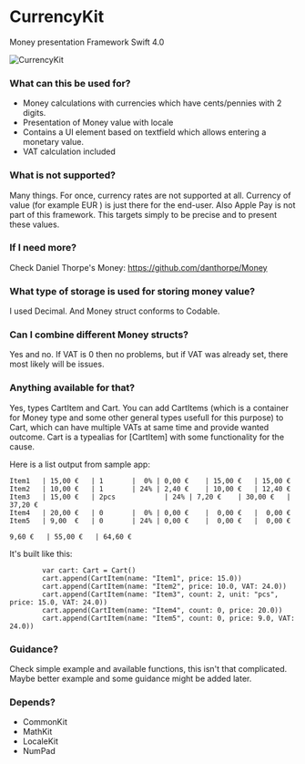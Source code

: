# CurrencyKit
Money presentation Framework
Swift 4.0

![CurrencyKit](https://github.com/oskarirauta/CurrencyKit/raw/master/Screen%20Shot%202018-06-01%20at%201.13.18.png)

### What can this be used for?
 - Money calculations with currencies which have cents/pennies with 2 digits.
 - Presentation of Money value with locale
 - Contains a UI element based on textfield which allows entering a monetary value.
 - VAT calculation included
 
### What is not supported?
Many things. For once, currency rates are not supported at all. Currency of value (for example EUR ) is just there for the end-user. Also Apple Pay is not part of this framework. This targets simply to be precise and to present these values.

### If I need more?
Check Daniel Thorpe's Money: https://github.com/danthorpe/Money

### What type of storage is used for storing money value?
I used Decimal. And Money struct conforms to Codable.

### Can I combine different Money structs?
Yes and no. If VAT is 0 then no problems, but if VAT was already set, there most likely will be issues.

### Anything available for that?
Yes, types CartItem and Cart. You can add CartItems (which is a container for Money type and some other general types usefull for this purpose) to Cart, which can have multiple VATs at same time and provide wanted outcome.
Cart is a typealias for [CartItem] with some functionality for the cause.

Here is a list output from sample app:
```
Item1	| 15,00 €	| 1		  |  0%	| 0,00 €	| 15,00 €	| 15,00 €
Item2	| 10,00 €	| 1		  | 24%	| 2,40 €	| 10,00 €	| 12,40 €
Item3	| 15,00 €	| 2pcs	          | 24%	| 7,20 €	| 30,00 €	| 37,20 €
Item4	| 20,00 €	| 0		  |  0% | 0,00 €	|  0,00 €	|  0,00 €
Item5	| 9,00  €	| 0		  | 24%	| 0,00 €	|  0,00 €	|  0,00 €
									  									           9,60 €	| 55,00 €	| 64,60 €
```

It's built like this:
```
        var cart: Cart = Cart()
        cart.append(CartItem(name: "Item1", price: 15.0))
        cart.append(CartItem(name: "Item2", price: 10.0, VAT: 24.0))
        cart.append(CartItem(name: "Item3", count: 2, unit: "pcs", price: 15.0, VAT: 24.0))
        cart.append(CartItem(name: "Item4", count: 0, price: 20.0))
        cart.append(CartItem(name: "Item5", count: 0, price: 9.0, VAT: 24.0))
```
### Guidance?
Check simple example and available functions, this isn't that complicated.
Maybe better example and some guidance might be added later.

### Depends?
 - CommonKit
 - MathKit
 - LocaleKit
 - NumPad
